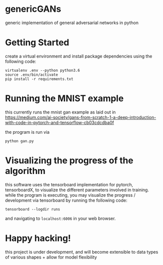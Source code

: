 # genericGANs
generic implementation of general adversarial networks in python


# Getting Started
create a virtual environment and install package dependencies using the following code:
```
virtualenv .env --python python3.6
source .env/bin/activate
pip install -r requirements.txt
```


# Running the MNIST example
this currently runs the mnist gan example as laid out in https://medium.com/ai-society/gans-from-scratch-1-a-deep-introduction-with-code-in-pytorch-and-tensorflow-cb03cdcdba0f

the program is run via
```
python gan.py
```

# Visualizing the progress of the algorithm
this software uses the tensorboard implementation for pytorch, tensorboardX, to visualize the different parameters involved in training.
while the program is executing, you may visualize the progress / development via tensorboard by
running the following code:
```
tensorboard --logdir runs
```
and navigating to `localhost:6006` in your web browser.

# Happy hacking!
this project is under development, and will become extensible to data types of various shapes + allow for model flexibility
